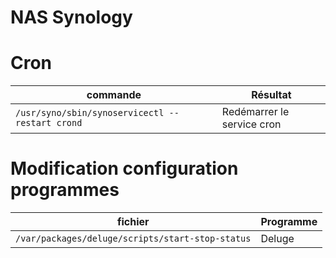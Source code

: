 NAS Synology
=========

# Cron

|**commande**|**Résultat**|
|------------|------------|
|`/usr/syno/sbin/synoservicectl --restart crond`|Redémarrer le service cron|


# Modification configuration programmes

|**fichier**|**Programme**|
|------------|------------|
|`/var/packages/deluge/scripts/start-stop-status`|Deluge|
